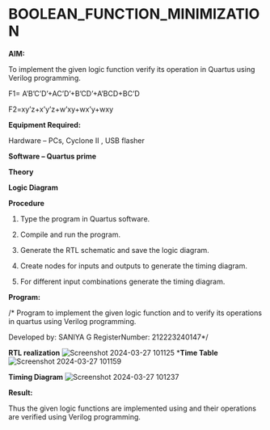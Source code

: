 # BOOLEAN_FUNCTION_MINIMIZATION

**AIM:**

To implement the given logic function verify its operation in Quartus using Verilog programming.

F1= A’B’C’D’+AC’D’+B’CD’+A’BCD+BC’D 

F2=xy’z+x’y’z+w’xy+wx’y+wxy

**Equipment Required:**

Hardware – PCs, Cyclone II , USB flasher

**Software – Quartus prime**

**Theory**

**Logic Diagram**

**Procedure**

1.	Type the program in Quartus software.

2.	Compile and run the program.

3.	Generate the RTL schematic and save the logic diagram.

4.	Create nodes for inputs and outputs to generate the timing diagram.

5.	For different input combinations generate the timing diagram.


**Program:**

/* Program to implement the given logic function and to verify its operations in quartus using Verilog programming. 

Developed by: SANIYA G
RegisterNumber: 212223240147*/


**RTL realization**
![Screenshot 2024-03-27 101125](https://github.com/saniyaganesamoorthy/BOOLEAN_FUNCTION_MINIMIZATION/assets/145742583/1ea99d16-0a27-4888-bc05-2f2e5d074646)
***Time Table**
![Screenshot 2024-03-27 101159](https://github.com/saniyaganesamoorthy/BOOLEAN_FUNCTION_MINIMIZATION/assets/145742583/7c712ac5-db10-4fa0-84e8-279c03480df0)


**Timing Diagram**
![Screenshot 2024-03-27 101237](https://github.com/saniyaganesamoorthy/BOOLEAN_FUNCTION_MINIMIZATION/assets/145742583/8e17a916-b6d8-4b39-9859-8c395734a36b)

**Result:**

Thus the given logic functions are implemented using and their operations are verified using Verilog programming.

